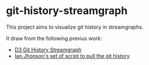 # git-history-streamgraph
This project aims to visualize git history in streamgraphs.

It draw from the following previus work:

* [D3 Git History Streamgraph](https://vizhub.com/curran/01568b13c29f437f9a2684bb190c3737)
* [Ian Jhonson's set of script to pull the git history](https://gist.github.com/curran/18287ef2c4b64ffba32000aad47c292b)
